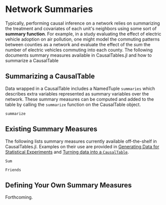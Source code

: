 # Network Summaries

Typically, performing causal inference on a network relies on summarizing the treatment and covariates of each unit's neighbors using some sort of **summary function**. For example, in a study evaluating the effect of electric vehicle adoption on air pollution, one might model the commuting patterns between counties as a network and evaluate the effect of the *sum* the number of electric vehicles commuting into each county. The following documents summary measures available in CausalTables.jl and how to summarize a CausalTable

## Summarizing a CausalTable

Data wrapped in a CausalTable includes a NamedTuple `summaries` which describes extra variables represented as summary variables over the network. These summary measures can be computed and added to the table by calling the `summarize` function on the CausalTable object.

```@docs
summarize
```

## Existing Summary Measures

The following lists summary measures currently available off-the-shelf in CausalTables.jl. Examples on their use are provided in [Generating Data for Statistical Experiments](generating-data.md) and [Turning data into a `CausalTable`](formatting.md).

```@docs
Sum
```

```@docs
Friends
```

## Defining Your Own Summary Measures

Forthcoming.

